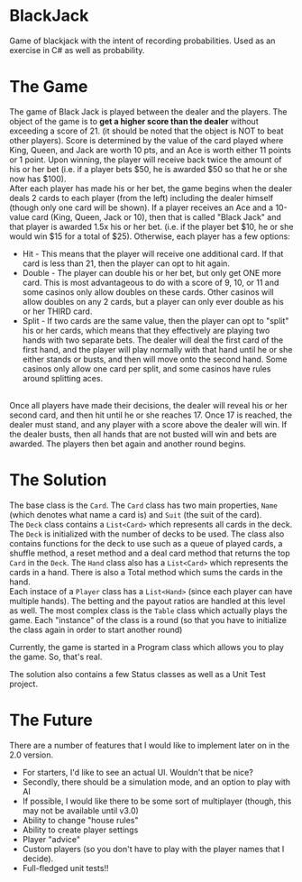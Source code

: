 BlackJack
=========

Game of blackjack with the intent of recording probabilities. Used as an exercise in C# as well as probability.

The Game
========
The game of Black Jack is played between the dealer and the players. The object of the game is to <b>get a higher score than the dealer</b> without exceeding a score of 21. (it should be noted that the object is NOT to beat other players). Score is determined by the value of the card played where King, Queen, and Jack are worth 10 pts, and an Ace is worth either 11 points or 1 point. Upon winning, the player will receive back twice the amount of his or her bet (i.e. if a player bets $50, he is awarded $50 so that he or she now has $100). 
<br>
After each player has made his or her bet, the game begins when the dealer deals 2 cards to each player (from the left) including the dealer himself (though only one card will be shown). If a player receives an Ace and a 10-value card (King, Queen, Jack or 10), then that is called "Black Jack" and that player is awarded 1.5x his or her bet. (i.e. if the player bet $10, he or she would win $15 for a total of $25). 
Otherwise, each player has a few options:
- Hit - This means that the player will receive one additional card. If that card is less than 21, then the player can opt to hit again.
- Double - The player can double his or her bet, but only get ONE more card. This is most advantageous to do with a score of 9, 10, or 11 and some casinos only allow doubles on these cards. Other casinos will allow doubles on any 2 cards, but a player can only ever double as his or her THIRD card. 
- Split - If two cards are the same value, then the player can opt to "split" his or her cards, which means that they effectively are playing two hands with two separate bets. The dealer will deal the first card of the first hand, and the player will play normally with that hand until he or she either stands or busts, and then will move onto the second hand. Some casinos only allow one card per split, and some casinos have rules around splitting aces. 
<br>
Once all players have made their decisions, the dealer will reveal his or her second card, and then hit until he or she reaches 17. Once 17 is reached, the dealer must stand, and any player with a score above the dealer will win. If the dealer busts, then all hands that are not busted will win and bets are awarded. The players then bet again and another round begins.

The Solution
============
The base class is the <code>Card</code>. The <code>Card</code> class has two main properties, <code>Name</code> (which denotes what name a card is) and <code>Suit</code> (the suit of the card). 
<br>
The <code>Deck</code> class contains a <code>List\<Card\></code> which represents all cards in the deck. The <code>Deck</code> is initialized with the number of decks to be used. The class also contains functions for the deck to use such as a queue of played cards, a shuffle method, a reset method and a deal card method that returns the top <code>Card</code> in the <code>Deck</code>. 
The <code>Hand</code> class also has a <code>List\<Card\></code> which represents the cards in a hand. There is also a Total method which sums the cards in the hand.
<br>
Each instace of a <code>Player</code> class has a <code>List\<Hand\></code> (since each player can have multiple hands). The betting and the payout ratios are handled at this level as well.
The most complex class is the <code>Table</code> class which actually plays the game. Each "instance" of the class is a round (so that you have to initialize the class again in order to start another round)

Currently, the game is started in a Program class which allows you to play the game. So, that's real.

The solution also contains a few Status classes as well as a Unit Test project.

The Future
============
There are a number of features that I would like to implement later on in the 2.0 version. 
- For starters, I'd like to see an actual UI. Wouldn't that be nice?
- Secondly, there should be a simulation mode, and an option to play with AI
- If possible, I would like there to be some sort of multiplayer (though, this may not be available until v3.0)
- Ability to change "house rules"
- Ability to create player settings
- Player "advice"
- Custom players (so you don't have to play with the player names that I decide).
- Full-fledged unit tests!!

